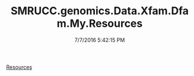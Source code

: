 ﻿---
title: SMRUCC.genomics.Data.Xfam.Dfam.My.Resources
date: 7/7/2016 5:42:15 PM
---

[Resources](T-SMRUCC.genomics.Data.Xfam.Dfam.My.Resources.Resources.html)
